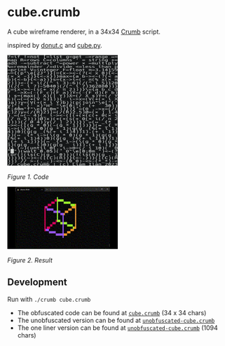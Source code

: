 # cube.crumb
A cube wireframe renderer, in a 34x34 [Crumb](https://github.com/liam-ilan/crumb) script.

inspired by [donut.c](https://www.a1k0n.net/2006/09/15/obfuscated-c-donut.html) and [cube.py](https://github.com/liam-ilan/python-cube).

<img src="./assets/code-square-font.png" width=50% height=50%>

*Figure 1. Code*

<img src="./assets/result.gif" width=50% height=50%>

*Figure 2. Result*

## Development
Run with `./crumb cube.crumb`
- The obfuscated code can be found at [`cube.crumb`](./cube.crumb) (34 x 34 chars)
- The unobfuscated version can be found at [`unobfuscated-cube.crumb`](./unobfuscated-cube.crumb)
- The one liner version can be found at [`unobfuscated-cube.crumb`](./one-liner-cube.crumb) (1094 chars)